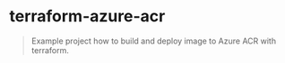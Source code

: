 # terraform-azure-acr

> Example project how to build and deploy image to Azure ACR with terraform.
